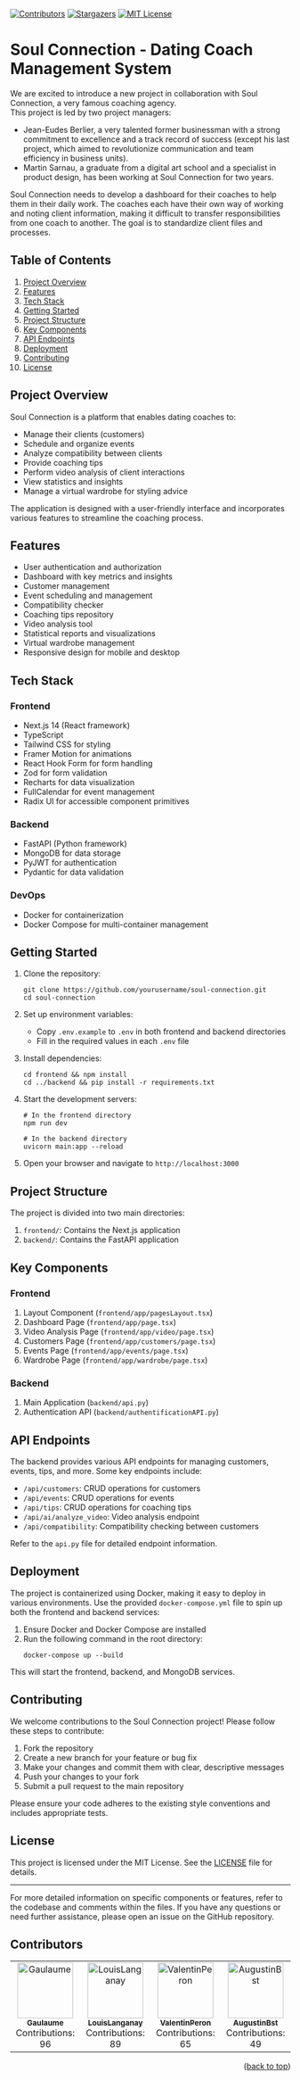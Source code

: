 <a name="readme-top"></a>

[![Contributors][contributors-shield]][contributors-url]
[![Stargazers][stars-shield]][stars-url]
[![MIT License][license-shield]][license-url]

# Soul Connection - Dating Coach Management System

We are excited to introduce a new project in collaboration with Soul Connection, a very famous coaching agency.  
This project is led by two project managers:  
- Jean-Eudes Berlier, a very talented former businessman with a strong commitment to excellence and a track record of success (except his last project, which aimed to revolutionize communication and team efficiency in business units).
- Martin Sarnau, a graduate from a digital art school and a specialist in product design, has been working at Soul Connection for two years.

Soul Connection needs to develop a dashboard for their coaches to help them in their daily
work.
The coaches each have their own way of working and noting client information, making it difficult to transfer responsibilities from one coach to another. The goal is to standardize client files
and processes.

## Table of Contents

1. [Project Overview](#project-overview)
2. [Features](#features)
3. [Tech Stack](#tech-stack)
4. [Getting Started](#getting-started)
5. [Project Structure](#project-structure)
6. [Key Components](#key-components)
7. [API Endpoints](#api-endpoints)
8. [Deployment](#deployment)
9. [Contributing](#contributing)
10. [License](#license)

## Project Overview

Soul Connection is a platform that enables dating coaches to:
- Manage their clients (customers)
- Schedule and organize events
- Analyze compatibility between clients
- Provide coaching tips
- Perform video analysis of client interactions
- View statistics and insights
- Manage a virtual wardrobe for styling advice

The application is designed with a user-friendly interface and incorporates various features to streamline the coaching process.

## Features

- User authentication and authorization
- Dashboard with key metrics and insights
- Customer management
- Event scheduling and management
- Compatibility checker
- Coaching tips repository
- Video analysis tool
- Statistical reports and visualizations
- Virtual wardrobe management
- Responsive design for mobile and desktop

## Tech Stack

### Frontend
- Next.js 14 (React framework)
- TypeScript
- Tailwind CSS for styling
- Framer Motion for animations
- React Hook Form for form handling
- Zod for form validation
- Recharts for data visualization
- FullCalendar for event management
- Radix UI for accessible component primitives

### Backend
- FastAPI (Python framework)
- MongoDB for data storage
- PyJWT for authentication
- Pydantic for data validation

### DevOps
- Docker for containerization
- Docker Compose for multi-container management

## Getting Started

1. Clone the repository:
   ```
   git clone https://github.com/yourusername/soul-connection.git
   cd soul-connection
   ```

2. Set up environment variables:
   - Copy `.env.example` to `.env` in both frontend and backend directories
   - Fill in the required values in each `.env` file

3. Install dependencies:
   ```
   cd frontend && npm install
   cd ../backend && pip install -r requirements.txt
   ```

4. Start the development servers:
   ```
   # In the frontend directory
   npm run dev

   # In the backend directory
   uvicorn main:app --reload
   ```

5. Open your browser and navigate to `http://localhost:3000`

## Project Structure

The project is divided into two main directories:

1. `frontend/`: Contains the Next.js application
2. `backend/`: Contains the FastAPI application

## Key Components

### Frontend

1. Layout Component (`frontend/app/pagesLayout.tsx`)
2. Dashboard Page (`frontend/app/page.tsx`)
3. Video Analysis Page (`frontend/app/video/page.tsx`)
4. Customers Page (`frontend/app/customers/page.tsx`)
5. Events Page (`frontend/app/events/page.tsx`)
6. Wardrobe Page (`frontend/app/wardrobe/page.tsx`)

### Backend

1. Main Application (`backend/api.py`)
2. Authentication API (`backend/authentificationAPI.py`)

## API Endpoints

The backend provides various API endpoints for managing customers, events, tips, and more. Some key endpoints include:

- `/api/customers`: CRUD operations for customers
- `/api/events`: CRUD operations for events
- `/api/tips`: CRUD operations for coaching tips
- `/api/ai/analyze_video`: Video analysis endpoint
- `/api/compatibility`: Compatibility checking between customers

Refer to the `api.py` file for detailed endpoint information.

## Deployment

The project is containerized using Docker, making it easy to deploy in various environments. Use the provided `docker-compose.yml` file to spin up both the frontend and backend services:

1. Ensure Docker and Docker Compose are installed
2. Run the following command in the root directory:
   ```
   docker-compose up --build
   ```

This will start the frontend, backend, and MongoDB services.

## Contributing

We welcome contributions to the Soul Connection project! Please follow these steps to contribute:

1. Fork the repository
2. Create a new branch for your feature or bug fix
3. Make your changes and commit them with clear, descriptive messages
4. Push your changes to your fork
5. Submit a pull request to the main repository

Please ensure your code adheres to the existing style conventions and includes appropriate tests.

## License

This project is licensed under the MIT License. See the [LICENSE](LICENSE) file for details.

---

For more detailed information on specific components or features, refer to the codebase and comments within the files. If you have any questions or need further assistance, please open an issue on the GitHub repository.


## Contributors

<table>
  <tr>
    <td align="center">
      <a href="https://github.com/Gaulaume">
        <img src="https://avatars.githubusercontent.com/u/114737222?v=4" width="100px;" alt="Gaulaume"/>
        <br/>
        <sub><b>Gaulaume</b></sub>
      </a>
      <br/>
      Contributions: 96
    </td>
    <td align="center">
      <a href="https://github.com/LouisLanganay">
        <img src="https://avatars.githubusercontent.com/u/114762819?v=4" width="100px;" alt="LouisLanganay"/>
        <br/>
        <sub><b>LouisLanganay</b></sub>
      </a>
      <br/>
      Contributions: 89
    </td>
    <td align="center">
      <a href="https://github.com/ValentinPeron">
        <img src="https://avatars.githubusercontent.com/u/71937391?v=4" width="100px;" alt="ValentinPeron"/>
        <br/>
        <sub><b>ValentinPeron</b></sub>
      </a>
      <br/>
      Contributions: 65
    </td>
    <td align="center">
      <a href="https://github.com/AugustinBst">
        <img src="https://avatars.githubusercontent.com/u/114652651?v=4" width="100px;" alt="AugustinBst"/>
        <br/>
        <sub><b>AugustinBst</b></sub>
      </a>
      <br/>
      Contributions: 49
    </td>
  </tr>
</table>




<p align="right">(<a href="#readme-top">back to top</a>)</p>

[contributors-shield]: https://img.shields.io/github/contributors/Gaulaume/Survivor-seminar.svg?style=for-the-badge
[contributors-url]: https://github.com/Gaulaume/Survivor-seminar/graphs/contributors
[stars-shield]: https://img.shields.io/github/stars/Gaulaume/Survivor-seminar.svg?style=for-the-badge
[stars-url]: https://github.com/Gaulaume/Survivor-seminar/stargazers
[license-shield]: https://img.shields.io/github/license/Gaulaume/Survivor-seminar.svg?style=for-the-badge
[license-url]: https://github.com/Gaulaume/Survivor-seminar/blob/master/LICENSE
